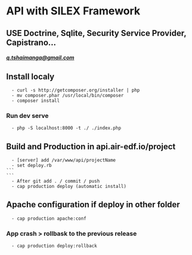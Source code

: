 # API with SILEX Framework

## USE Doctrine, Sqlite, Security Service Provider, Capistrano...
##### q.tshaimanga@gmail.com

## Install localy
````
  - curl -s http://getcomposer.org/installer | php
  - mv composer.phar /usr/local/bin/composer
  - composer install
````

### Run dev serve
````
  - php -S localhost:8000 -t ./ ./index.php
````

## Build and Production in api.air-edf.io/project
````
  - [server] add /var/www/api/projectName
  - set deploy.rb
```
```
  - After git add . / commit / push
  - cap production deploy (automatic install)
````

## Apache configuration if deploy in other folder
````
  - cap production apache:conf  
````

### App crash > rollbask to the previous release
````
  - cap production deploy:rollback
````
